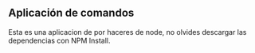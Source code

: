 ## Aplicación de comandos

Esta es una aplicacion de por haceres de node, no olvides descargar las dependencias con NPM Install.